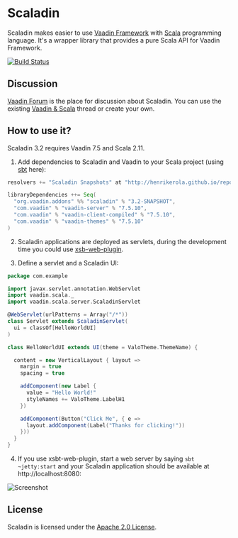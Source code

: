 # Scaladin

Scaladin makes easier to use [Vaadin Framework](https://vaadin.com) with [Scala](http://www.scala-lang.org/) programming language. It's a wrapper library that provides a pure Scala API for Vaadin Framework. 

[![Build Status](https://secure.travis-ci.org/henrikerola/scaladin.png?branch=3.2)](http://travis-ci.org/henrikerola/scaladin)

## Discussion

[Vaadin Forum](https://vaadin.com/forum) is the place for discussion about Scaladin. You can use the existing [Vaadin & Scala](https://vaadin.com/forum#!/thread/530127) thread or create your own.

## How to use it?

Scaladin 3.2 requires Vaadin 7.5 and Scala 2.11.

1. Add dependencies to Scaladin and Vaadin to your Scala project (using [sbt](http://www.scala-sbt.org/) here):

```sbt
resolvers += "Scaladin Snapshots" at "http://henrikerola.github.io/repository/snapshots/"

libraryDependencies ++= Seq(
  "org.vaadin.addons" %% "scaladin" % "3.2-SNAPSHOT",
  "com.vaadin" % "vaadin-server" % "7.5.10",
  "com.vaadin" % "vaadin-client-compiled" % "7.5.10",
  "com.vaadin" % "vaadin-themes" % "7.5.10"
)
```

2. Scaladin applications are deployed as servlets, during the development time you could use [xsb-web-plugin](http://earldouglas.com/projects/xsbt-web-plugin/).

3. Define a servlet and a Scaladin UI:

```scala
package com.example

import javax.servlet.annotation.WebServlet
import vaadin.scala._
import vaadin.scala.server.ScaladinServlet

@WebServlet(urlPatterns = Array("/*"))
class Servlet extends ScaladinServlet(
  ui = classOf[HelloWorldUI]
)

class HelloWorldUI extends UI(theme = ValoTheme.ThemeName) {

  content = new VerticalLayout { layout =>
    margin = true
    spacing = true

    addComponent(new Label {
      value = "Hello World!"
      styleNames += ValoTheme.LabelH1
    })

    addComponent(Button("Click Me", { e =>
      layout.addComponent(Label("Thanks for clicking!"))
    }))
  }
}
```

4. If you use xsbt-web-plugin, start a web server by saying `sbt ~jetty:start` and your Scaladin application should be available at http://localhost:8080:

![Screenshot](http://henrikerola.github.io/images/scaladin-helloworld.png)

## License

Scaladin is licensed under the [Apache 2.0 License](http://www.apache.org/licenses/LICENSE-2.0.html).

